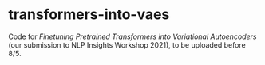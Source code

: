 # transformers-into-vaes

Code for _Finetuning Pretrained Transformers into Variational Autoencoders_ (our submission to NLP Insights Workshop 2021), to be uploaded before 8/5.
